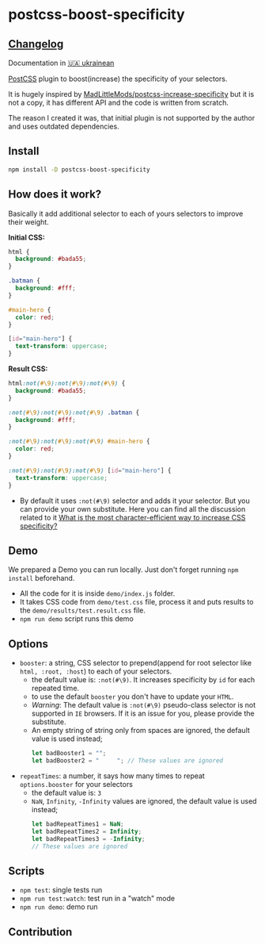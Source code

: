 # postcss-boost-specificity

## [Changelog](https://github.com/MadLittleMods/postcss-increase-specificity/blob/master/CHANGELOG.md)

Documentation in [🇺🇦 ukrainean](./README_uk.md)

[PostCSS](https://github.com/postcss/postcss) plugin to boost(increase) the specificity of your selectors.

It is hugely inspired by [MadLittleMods/postcss-increase-specificity](https://github.com/MadLittleMods/postcss-increase-specificity) but it is not a copy, it has different API and the code is written from scratch.

The reason I created it was, that initial plugin is not supported by the author and uses outdated dependencies.

## Install

```bash
npm install -D postcss-boost-specificity
```

## How does it work?

Basically it add additional selector to each of yours selectors to improve their weight.

**Initial CSS:**

```css
html {
  background: #bada55;
}

.batman {
  background: #fff;
}

#main-hero {
  color: red;
}

[id="main-hero"] {
  text-transform: uppercase;
}
```

**Result CSS:**

```css
html:not(#\9):not(#\9):not(#\9) {
  background: #bada55;
}

:not(#\9):not(#\9):not(#\9) .batman {
  background: #fff;
}

:not(#\9):not(#\9):not(#\9) #main-hero {
  color: red;
}

:not(#\9):not(#\9):not(#\9) [id="main-hero"] {
  text-transform: uppercase;
}
```

- By default it uses `:not(#\9)` selector and adds it your selector. But you can provide your own substitute. Here you can find all the discussion related to it [What is the most character-efficient way to increase CSS specificity?](https://stackoverflow.com/questions/19399625/what-is-the-most-character-efficient-way-to-increase-css-specificity)


## Demo

We prepared a Demo you can run locally. Just don't forget running `npm install` beforehand.

- All the code for it is inside `demo/index.js` folder. 
- It takes CSS code from `demo/test.css` file, process it and puts results to the `demo/results/test.result.css` file.
- `npm run demo` script runs this demo

## Options

- `booster`: a string, CSS selector to prepend(append for root selector like `html, :root, :host`) to each of your selectors.
  - the default value is: `:not(#\9)`. It increases specificity by `id` for each repeated time.
  - to use the default `booster` you don't have to update your `HTML`.
  - _Warning_: The default value is `:not(#\9)` pseudo-class selector is not supported in `IE` browsers. If it is an issue for you, please provide the substitute.
  - An empty string of string only from spaces are ignored, the default value is used instead;
    ```js
    let badBooster1 = "";
    let badBooster2 = "     "; // These values are ignored
    ```
- `repeatTimes`: a number, it says how many times to repeat `options.booster` for your selectors
  - the default value is: `3`
  - `NaN`, `Infinity`, `-Infinity` values are ignored, the default value is used instead;
    ```js
    let badRepeatTimes1 = NaN;
    let badRepeatTimes2 = Infinity;
    let badRepeatTimes3 = -Infinity;
    // These values are ignored
    ```

## Scripts

- `npm test`: single tests run
- `npm run test:watch`: test run in a "watch" mode
- `npm run demo`: demo run

## Contribution

